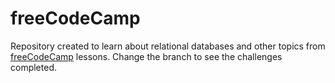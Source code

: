 # freeCodeCamp
Repository created to learn about relational databases and other topics from [freeCodeCamp](https://github.com/Gabryel-Barboza/freeCodeCamp/tree/celestial_bodies) lessons. Change the branch to see the challenges completed.
